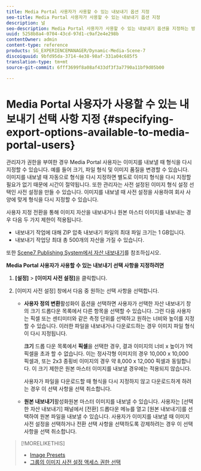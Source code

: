 ```yaml
---
title: Media Portal 사용자가 사용할 수 있는 내보내기 옵션 지정
seo-title: Media Portal 사용자가 사용할 수 있는 내보내기 옵션 지정
description: 널
seo-description: Media Portal 사용자가 사용할 수 있는 내보내기 옵션을 지정하는 방법을 알아봅니다.
uuid: 5258b8a4-0704-43cd-97d1-c9af2e4e298b
contentOwner: admin
content-type: reference
products: SG_EXPERIENCEMANAGER/Dynamic-Media-Scene-7
discoiquuid: 9bfd95da-3714-4e38-98af-331a04c685f5
translation-type: tm+mt
source-git-commit: 6fff3699f8a08af433df3f3a7790a11bf9d05b00

---
```



# Media Portal 사용자가 사용할 수 있는 내보내기 선택 사항 지정 {#specifying-export-options-available-to-media-portal-users}

관리자가 권한을 부여한 경우 Media Portal 사용자는 이미지를 내보낼 때 형식을 다시 지정할 수 있습니다. 예를 들어 크기, 파일 형식 및 이미지 품질을 변경할 수 있습니다. 이미지를 내보낼 때 자동으로 형식을 다시 지정하면 별도로 이미지 형식을 다시 지정할 필요가 없기 때문에 시간이 절약됩니다. 또한 관리자는 사전 설정된 이미지 형식 설정 선택인 사전 설정을 만들 수 있습니다. 이미지를 내보낼 때 사전 설정을 사용하여 회사 사양에 맞게 형식을 다시 지정할 수 있습니다.

사용자 지정 전환을 통해 이미지 자산을 내보내거나 원본 마스터 이미지를 내보내는 경우 다음 두 가지 제한이 적용됩니다.

* 내보내기 작업에 대해 ZIP 압축 내보내기 파일의 최대 파일 크기는 1 GB입니다.
* 내보내기 작업당 최대 총 500개의 자산을 가질 수 있습니다.

또한 [Scene7 Publishing System에서 자산 내보내기](exporting-assets-scene7-publishing-system.md#exporting_assets_from_scene7_publishing_system)를 참조하십시오.

**Media Portal 사용자가 사용할 수 있는 내보내기 선택 사항을 지정하려면**

1. **[설정]** > **[이미지 사전 설정]**&#x200B;을 클릭합니다.
1. [이미지 사전 설정] 창에서 다음 중 원하는 선택 사항을 선택합니다.

   * **사용자 정의 변환**&#x200B;활성화이 옵션을 선택하면 사용자가 선택한 자산 내보내기 창의 크기 드롭다운 목록에서 다른 항목을 선택할 수 있습니다. 그런 다음 사용자는 픽셀 또는 센티미터와 같은 측정 단위를 선택하고 원하는 너비와 높이를 지정할 수 있습니다. 이러한 파일을 내보내거나 다운로드하는 경우 이미지 파일 형식이 다시 지정됩니다.

      **크기** 드롭 다운 목록에서 **픽셀**&#x200B;을 선택한 경우, 결과 이미지의 너비 x 높이가 1억 픽셀을 초과 할 수 없습니다. 이는 정사각형 이미지의 경우 10,000 x 10,000 픽셀과, 또는 2x3 종횡비 이미지의 경우 약 8,000 x 12,000 픽셀과 동일합니다. 이 크기 제한은 원본 마스터 이미지를 내보낼 경우에는 적용되지 않습니다.

      사용자가 파일을 다운로드할 때 형식을 다시 지정하지 않고 다운로드하게 하려는 경우 이 선택 사항을 선택 취소합니다.

   * **원본 내보내기**&#x200B;활성화원본 마스터 이미지를 내보낼 수 있습니다. 사용자는 [선택한 자산 내보내기] 패널에서 [전환] 드롭다운 메뉴를 열고 [원본 내보내기]를 선택하여 원본 파일을 내보낼 수 있습니다. 사용자가 이미지를 내보낼 때 이미지 사전 설정을 선택하거나 전환 선택 사항을 선택하도록 강제하려는 경우 이 선택 사항을 선택 취소합니다.

>[!MORELIKETHIS]
>
>* [Image Presets](application-setup.md#image_presets)
>* [그룹의 이미지 사전 설정 액세스 권한 선택](creating-media-portal-groups.md#choosing_image_preset_access_permissions_for_a_group)

